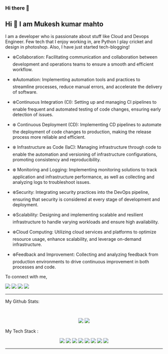 ### Hi there 👋

<!--
**mkmahto2/mkmahto2** is a ✨ _special_ ✨ repository because its `README.md` (this file) appears on your GitHub profile.

Here are some ideas to get you started:

-->
## Hi 👋 I am Mukesh kumar mahto

I am a developer who is passionate about stuff like Cloud and Devops Engineer. Few tech that I enjoy working in, are Python I play cricket and design in photoshop. Also, I have just started tech-blogging! 


- ❄️Collaboration: Facilitating communication and collaboration between development and operations teams to ensure a smooth and efficient workflow.

-  ❄️Automation: Implementing automation tools and practices to streamline processes, reduce manual errors, and accelerate the delivery of software.

-  ❄️Continuous Integration (CI): Setting up and managing CI pipelines to enable frequent and automated testing of code changes, ensuring early detection of issues.

- ❄️ Continuous Deployment (CD): Implementing CD pipelines to automate the deployment of code changes to production, making the release process more reliable and efficient.

- ❄️ Infrastructure as Code (IaC): Managing infrastructure through code to enable the automation and versioning of infrastructure configurations, promoting consistency and reproducibility.

- ❄️ Monitoring and Logging: Implementing monitoring solutions to track application and infrastructure performance, as well as collecting and analyzing logs to troubleshoot issues.

-  ❄️Security: Integrating security practices into the DevOps pipeline, ensuring that security is considered at every stage of development and deployment.

-  ❄️Scalability: Designing and implementing scalable and resilient infrastructure to handle varying workloads and ensure high availability.

- ❄️Cloud Computing: Utilizing cloud services and platforms to optimize resource usage, enhance scalability, and leverage on-demand infrastructure.

-  ❄️Feedback and Improvement: Collecting and analyzing feedback from production environments to drive continuous improvement in both processes and code.


To connect with me,

<p align = "center">



[<img src="https://img.shields.io/badge/linkedin-%230077B5.svg?&style=for-the-badge&logo=linkedin&logoColor=white" />](https://www.linkedin.com/in/mkmahto7/)
[<img src = "https://img.shields.io/badge/instagram-%23E4405F.svg?&style=for-the-badge&logo=instagram&logoColor=white">](https://www.instagram.com/mukeshaims.7755/?hl=hi/)
 ![](https://img.shields.io/github/followers/mkmahto2?style=for-the-badge&logo=appveyor)
[<img src="https://img.shields.io/badge/Medium-12100E?style=for-the-badge&logo=medium&logoColor=white"/>](https://medium.com/@mukesh.7755/)
</p>

---
My Github Stats: 

<br>

<p align = "center">
  <img src = "https://github-readme-stats.vercel.app/api?username=mkmahto2&show_icons=true&theme=radical&line_height=27">
  <img src = "https://github-readme-stats.vercel.app/api/top-langs/?username=mkmahto2&hide=css,html&theme=tokyonight">
</p>

My Tech Stack :<p align = "center">
  <img src="https://img.shields.io/badge/python%20-%2314354C.svg?&style=for-the-badge&logo=python&logoColor=white"/> 
  <img src="https://img.shields.io/badge/c%20-%2300599C.svg?&style=for-the-badge&logo=c&logoColor=white"/> 
  <img src="https://img.shields.io/badge/c++%20-%2300599C.svg?&style=for-the-badge&logo=c%2B%2B&ogoColor=white"/> 
  <img src="https://img.shields.io/badge/markdown-%23000000.svg?&style=for-the-badge&logo=markdown&logoColor=white"/> 
  <img src="https://img.shields.io/badge/flask%20-%23000.svg?&style=for-the-badge&logo=flask&logoColor=white"/> 
  <img src="https://img.shields.io/badge/git%20-%23F05033.svg?&style=for-the-badge&logo=git&logoColor=white"/> 
  <img src="https://img.shields.io/badge/AWS%20-%23FF9900.svg?&style=for-the-badge&logo=amazon-aws&logoColor=white"/> 
  <img src="https://img.shields.io/badge/heroku%20-%23430098.svg?&style=for-the-badge&logo=heroku&logoColor=white"/> 
</p>

---
